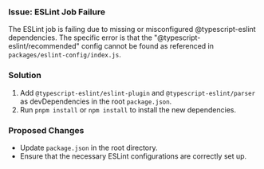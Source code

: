 ### Issue: ESLint Job Failure

The ESLint job is failing due to missing or misconfigured @typescript-eslint dependencies. The specific error is that the "@typescript-eslint/recommended" config cannot be found as referenced in `packages/eslint-config/index.js`.

### Solution
1. Add `@typescript-eslint/eslint-plugin` and `@typescript-eslint/parser` as devDependencies in the root `package.json`.
2. Run `pnpm install` or `npm install` to install the new dependencies.

### Proposed Changes
- Update `package.json` in the root directory.
- Ensure that the necessary ESLint configurations are correctly set up.